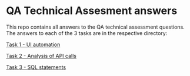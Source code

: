 # QA Technical Assesment answers
This repo contains all answers to the QA technical assessment questions. The answers to each of the 3 tasks are in the respective directory:

[Task 1 - UI automation](https://github.com/i-v-n/TechAsessment/tree/master/Task_1)

[Task 2 - Analysis of API calls](https://github.com/i-v-n/TechAsessment/tree/master/Task_2)

[Task 3 - SQL statements](https://github.com/i-v-n/TechAsessment/tree/master/Task_3)
